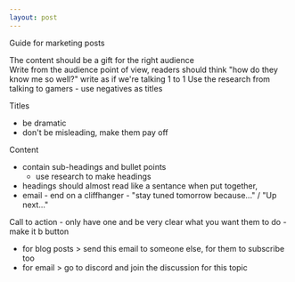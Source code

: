 ```yaml
---
layout: post
---
```

Guide for marketing posts

The content should be a gift for the right audience  	
Write from the audience point of view, readers should think "how do they know me so well?"
write as if we're talking 1 to 1
Use the research from talking to gamers - use negatives	 as titles

Titles
 - be dramatic
 - don't be misleading, make them pay off


Content
 - contain sub-headings and bullet points
 	- use research to make headings
 - headings should almost read like a sentance when put together, 
 - email - end on a cliffhanger - "stay tuned tomorrow because..." / "Up next..."


 Call to action - only have one and be very clear what you want them to do - make it b button
  - for blog posts > send this email to someone else, for them to subscribe too
  - for email > go to discord and join the discussion for this topic